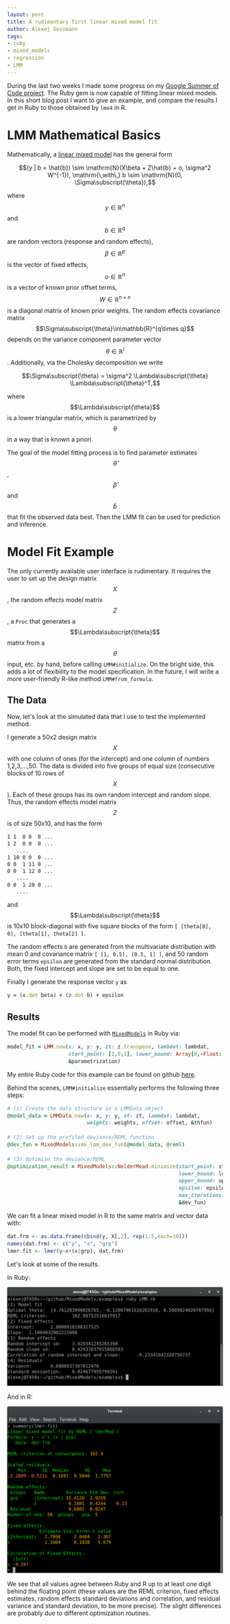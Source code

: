 ```yaml
---
layout: post
title: A rudimentary first linear mixed model fit
author: Alexej Gossmann
tags:
- ruby
- mixed_models
- regression
- LMM
---
```


During the last two weeks I made some progress on my [Google Summer of Code project](https://github.com/agisga/MixedModels).
The Ruby gem is now capable of fitting linear mixed models. In this short blog post I want to give an example, and compare the results I get in Ruby to those obtained by `lme4` in R.

# LMM Mathematical Basics

Mathematically, a [linear mixed model](http://cran.r-project.org/web/packages/lme4/vignettes/lmer.pdf) has the general form

$$(y | b = \hat{b}) \sim \mathrm{N}(X\beta + Z\hat{b} + o, \sigma^2 W^{-1}), \mathrm{\,with\,} b \sim \mathrm{N}(0, \Sigma\subscript{\theta}),$$

where $$y\in\mathbb{R}^n$$ and $$b\in\mathbb{R}^q$$ are random vectors (response and random effects), $$\beta\in\mathbb{R}^p$$ is the vector of fixed effects, $$o\in\mathbb{R}^n$$ is a vector of known prior offset terms, $$W\in\mathbb{R}^{n\times n}$$ is a diagonal matrix of known prior weights. The random effects covariance matrix $$\Sigma\subscript{\theta}\in\mathbb{R}^{q\times q}$$ depends on the variance component parameter vector $$\theta\in\mathbb{R}^l$$.
Additionally, via the Cholesky decomposition we write 

$$\Sigma\subscript{\theta} = \sigma^2 \Lambda\subscript{\theta} \Lambda\subscript{\theta}^T,$$

where $$\Lambda\subscript{\theta}$$ is a lower triangular matrix, which is parametrized by $$\theta$$ in a way that is known a priori. 

The goal of the model fitting process is to find parameter estimates $$\hat{\theta}$$, $$\hat{\beta}$$ and $$\hat{b}$$ that fit the observed data best. Then the LMM fit can be used for prediction and inference.

# Model Fit Example

The only currently available user interface is rudimentary. It requires the user to set up the design matrix $$X$$, the random effects model matrix $$Z$$, a `Proc` that generates a $$\Lambda\subscript{\theta}$$ matrix from a $$\theta$$ input, etc. by hand, before calling `LMM#initialize`. On the bright side, this adds a lot of flexibility to the model specification. In the future, I will write a more user-friendly R-like method `LMM#from_formula`. 

## The Data

Now, let's look at the simulated data that I use to test the implemented method. 

I generate a 50x2 design matrix $$X$$ with one column of ones (for the intercept) and one column of numbers 1,2,3,...,50. The data is divided into five groups of equal size (consecutive blocks of 10 rows of $$X$$). Each of these groups has its own random intercept and random slope. Thus, the random effects model matrix $$Z$$ is of size 50x10, and has the form

```
1 1  0 0  0 ...
1 2  0 0  0 ...
   ....
1 10 0 0  0 ...
0 0  1 11 0 ...
0 0  1 12 0 ...
   ....
0 0  1 20 0 ...
   ....
```

and $$\Lambda\subscript{\theta}$$ is 10x10 block-diagonal with five square blocks of the form `[ [theta[0], 0], [theta[1], theta[2] ]`.

The random effects `b` are generated from the multivariate distribution with mean 0 and covariance matrix `[ [1, 0.5], [0.5, 1] ]`, and 50 random error terms `epsilon` are generated from the standard normal distribution. Both, the fixed intercept and slope are set to be equal to one. 

Finally I generate the response vector `y` as

```ruby
y = (x.dot beta) + (z.dot b) + epsilon
```

## Results

The model fit can be performed with [`MixedModels`](https://github.com/agisga/MixedModels) in Ruby via:

```ruby
model_fit = LMM.new(x: x, y: y, zt: z.transpose, lambdat: lambdat, 
                    start_point: [1,0,1], lower_bound: Array[0,-Float::INFINITY,0],
                    &parametrization) 
```

My entire Ruby code for this example can be found on github [here](https://github.com/agisga/MixedModels/blob/master/examples/LMM.rb).

Behind the scenes, `LMM#initialize` essentially performs the following three steps:

```ruby
# (1) Create the data structure in a LMMData object
@model_data = LMMData.new(x: x, y: y, zt: zt, lambdat: lambdat, 
                          weights: weights, offset: offset, &thfun)

# (2) Set up the profiled deviance/REML function
@dev_fun = MixedModels::mk_lmm_dev_fun(@model_data, @reml)

# (3) Optimize the deviance/REML
@optimization_result = MixedModels::NelderMead.minimize(start_point: start_point, 
                                                        lower_bound: lower_bound, 
                                                        upper_bound: upper_bound,
                                                        epsilon: epsilon, 
                                                        max_iterations: max_iterations,
                                                        &dev_fun)
```

We can fit a linear mixed model in R to the same matrix and vector data with:

```R
dat.frm <- as.data.frame(cbind(y, X[,2], rep(1:5,each=10)))
names(dat.frm) <- c("y", "x", "grp")
lmer.fit <- lmer(y~x+(x|grp), dat.frm)
```

Let's look at some of the results.

In Ruby:

![Rudimentary-LMM-fit-Ruby PNG](/images/rudimentary-lmm-fit-ruby.png?raw=true "rudimentary-lmm-fit-ruby.png")

And in R:

![Rudimentary-LMM-fit-R PNG](/images/rudimentary-lmm-fit-R.png?raw=true "rudimentary-lmm-fit-R.png")

We see that all values agree between Ruby and R up to at least one digit behind the floating point (these values are the REML criterion, fixed effects estimates, random effects standard deviations and correlation, and residual variance and standard deviation, to be more precise). The slight differences are probably due to different optimization routines.
